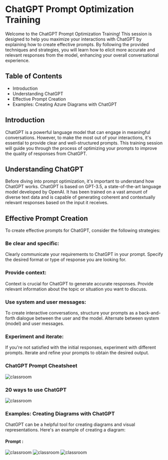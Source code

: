 # ChatGPT Prompt Optimization Training


Welcome to the ChatGPT Prompt Optimization Training! This session is designed to help you maximize your interactions with ChatGPT by explaining how to create effective prompts. By following the provided techniques and strategies, you will learn how to elicit more accurate and relevant responses from the model, enhancing your overall conversational experience.

## Table of Contents

- Introduction
- Understanding ChatGPT
- Effective Prompt Creation
- Examples: Creating Azure Diagrams with ChatGPT

## Introduction
ChatGPT is a powerful language model that can engage in meaningful conversations. However, to make the most out of your interactions, it's essential to provide clear and well-structured prompts. This training session will guide you through the process of optimizing your prompts to improve the quality of responses from ChatGPT.

## Understanding ChatGPT
Before diving into prompt optimization, it's important to understand how ChatGPT works. ChatGPT is based on GPT-3.5, a state-of-the-art language model developed by OpenAI. It has been trained on a vast amount of diverse text data and is capable of generating coherent and contextually relevant responses based on the input it receives.

## Effective Prompt Creation
To create effective prompts for ChatGPT, consider the following strategies:

### Be clear and specific:
Clearly communicate your requirements to ChatGPT in your prompt. Specify the desired format or type of response you are looking for.

### Provide context: 
Context is crucial for ChatGPT to generate accurate responses. Provide relevant information about the topic or situation you want to discuss.

### Use system and user messages: 
To create interactive conversations, structure your prompts as a back-and-forth dialogue between the user and the model. Alternate between system (model) and user messages.

### Experiment and iterate: 
If you're not satisfied with the initial responses, experiment with different prompts. Iterate and refine your prompts to obtain the desired output.



### ChatGPT Prompt Cheatsheet

![classroom](prompt2.png)

### 20 ways to use ChatGPT

![classroom](classroom.jpg)


### Examples: Creating Diagrams with ChatGPT
ChatGPT can be a helpful tool for creating diagrams and visual representations. Here's an example of creating a diagram:

#### Prompt :
![classroom](1.png)
![classroom](2.png)
![classroom](3.png)


